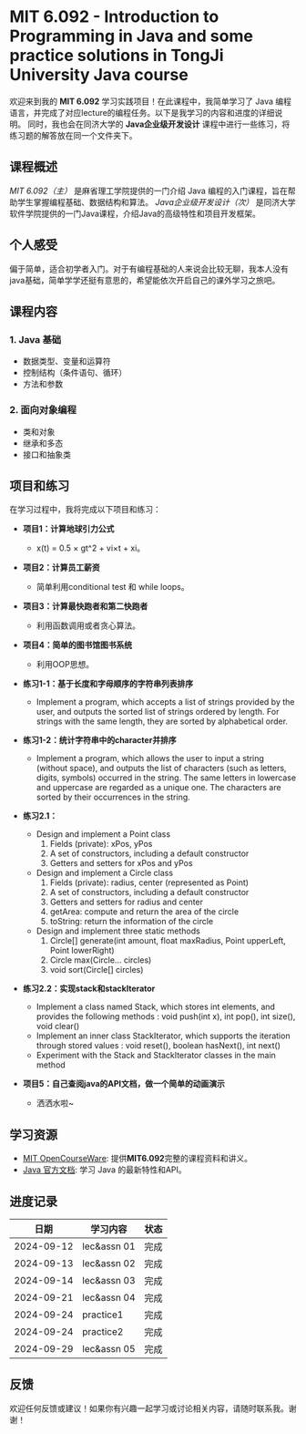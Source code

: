 # MIT 6.092 - Introduction to Programming in Java and some practice solutions in TongJi University Java course

欢迎来到我的 **MIT 6.092** 学习实践项目！在此课程中，我简单学习了 Java 编程语言，并完成了对应lecture的编程任务。以下是我学习的内容和进度的详细说明。
同时，我也会在同济大学的 **Java企业级开发设计** 课程中进行一些练习，将练习题的解答放在同一个文件夹下。

## 课程概述

*MIT 6.092（主）* 是麻省理工学院提供的一门介绍 Java 编程的入门课程，旨在帮助学生掌握编程基础、数据结构和算法。
*Java企业级开发设计（次）* 是同济大学软件学院提供的一门Java课程，介绍Java的高级特性和项目开发框架。

## 个人感受
偏于简单，适合初学者入门。对于有编程基础的人来说会比较无聊，我本人没有java基础，简单学学还挺有意思的，希望能依次开启自己的课外学习之旅吧。

## 课程内容

### 1. Java 基础

- 数据类型、变量和运算符 
- 控制结构（条件语句、循环）
- 方法和参数 

### 2. 面向对象编程

- 类和对象
- 继承和多态
- 接口和抽象类


## 项目和练习

在学习过程中，我将完成以下项目和练习：

- **项目1：计算地球引力公式**
    - x(t) = 0.5 × gt^2 + vi×t + xi。

- **项目2：计算员工薪资**
    - 简单利用conditional test 和 while loops。

- **项目3：计算最快跑者和第二快跑者**
    - 利用函数调用或者贪心算法。

- **项目4：简单的图书馆图书系统**
    - 利用OOP思想。

- **练习1-1：基于长度和字母顺序的字符串列表排序**
    - Implement a program, which accepts a list of strings
      provided by the user, and outputs the sorted list of strings
      ordered by length. For strings with the same length, they are
      sorted by alphabetical order.
- **练习1-2：统计字符串中的character并排序**
    - Implement a program, which allows the user to input a string
      (without space), and outputs the list of characters (such as
      letters, digits, symbols) occurred in the string. The same
      letters in lowercase and uppercase are regarded as a unique
      one. The characters are sorted by their occurrences in the
      string.
- **练习2.1：**
    - Design and implement a Point class
       1. Fields (private): xPos, yPos
       2. A set of constructors, including a default constructor
       3. Getters and setters for xPos and yPos
    - Design and implement a Circle class
       1. Fields (private): radius, center (represented as Point)
       2. A set of constructors, including a default constructor
       3. Getters and setters for radius and center
       4. getArea: compute and return the area of the circle
       5. toString: return the information of the circle
    - Design and implement three static methods
       1. Circle[] generate(int amount, float maxRadius, Point upperLeft, Point lowerRight)
       2. Circle max(Circle... circles)
       3. void sort(Circle[] circles)

- **练习2.2：实现stack和stackIterator**
    - Implement a class named Stack, which stores int elements,
  and provides the following methods : void push(int x), int pop(), int size(), void clear()
    - Implement an inner class StackIterator, which supports the
  iteration through stored values : void reset(), boolean hasNext(), int next()
    - Experiment with the Stack and StackIterator classes in the main method

- **项目5：自己查阅java的API文档，做一个简单的动画演示**
  - 洒洒水啦~ 
## 学习资源

- [MIT OpenCourseWare](https://ocw.mit.edu/courses/6-092-introduction-to-programming-in-java-january-iap-2010/pages/syllabus/): 提供**MIT6.092**完整的课程资料和讲义。
- [Java 官方文档](https://docs.oracle.com/javase/8/docs/): 学习 Java 的最新特性和API。

## 进度记录

| 日期         | 学习内容        | 状态 |
|------------|-------------|----|
| 2024-09-12 | lec&assn 01 | 完成 |
| 2024-09-13 | lec&assn 02 | 完成 |
| 2024-09-14 | lec&assn 03 | 完成 |
| 2024-09-21 | lec&assn 04 | 完成 |
| 2024-09-24 | practice1   | 完成 |
| 2024-09-24 | practice2   | 完成 |
| 2024-09-29 | lec&assn 05 | 完成 |

## 反馈

欢迎任何反馈或建议！如果你有兴趣一起学习或讨论相关内容，请随时联系我。谢谢！